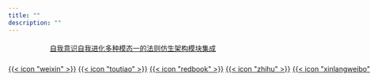 ```yaml
---
title: ""
description: ""
---
```


<div style="display:flex;justify-content:center;flex-wrap:wrap;padding: 4px 0px;">
<a href="/zh-cn/tags/自我意识/" target="_self" class="custom-index-cntags-bluey">自我意识</a> 
<a href="/zh-cn/tags/自我进化/" target="_self" class="custom-index-cntags-bluey">自我进化</a>
<a href="/zh-cn/tags/多种模态/" target="_self" class="custom-index-cntags-bluey">多种模态</a>
<a href="/zh-cn/tags/一的法则/" target="_self" class="custom-index-cntags-bluey">一的法则</a>
<a href="/zh-cn/tags/仿生架构/" target="_self" class="custom-index-cntags-bluey">仿生架构</a> 
<a href="/zh-cn/tags/模块集成/" target="_self" class="custom-index-cntags-bluey">模块集成</a>
</div>


<div style="margin-top:20px; white-space: nowrap;">
<a href="contact/" class="custom-icon-bluey">{{< icon "weixin" >}}</a>
<a href="https://www.toutiao.com/c/user/token/MS4wLjABAAAAg0e3TfgJwAzj2dS6wu8Mg3dWTIzAjTGU26mQGm4AKjQ/" target="_blank" class="custom-icon-bluey">{{< 
icon "toutiao" >}}</a>
<a href="https://www.xiaohongshu.com/user/profile/5d423fc90000000016034bc6?xsec_token=YBvkMf6BM6shT8zJAPAaDS4TdQNUmu4WskjU5MrT_0mss%3D&xsec_source=app_share&
xhsshare=WeixinSession&appuid=5d423fc90000000016034bc6&apptime=1741686168&share_id=5759c5c385644ebf8cf03fea99c2e53e&share_channel=wechat/" target="_blank" 
class="custom-icon-bluey">{{< icon "redbook" >}}</a>
<a href="https://zhihu.com/people/nscm/" target="_blank" class="custom-icon-bluey">{{< icon "zhihu" >}}</a>
<a href="https://m.weibo.cn/u/6178605197/" target="_blank" class="custom-icon-bluey">{{< icon "xinlangweibo" >}}</a>
<a href="mailto:ohulab.org@ohulab.org" target="_blank" class="custom-icon-bluey">{{< icon "email" >}}</a>
</div>